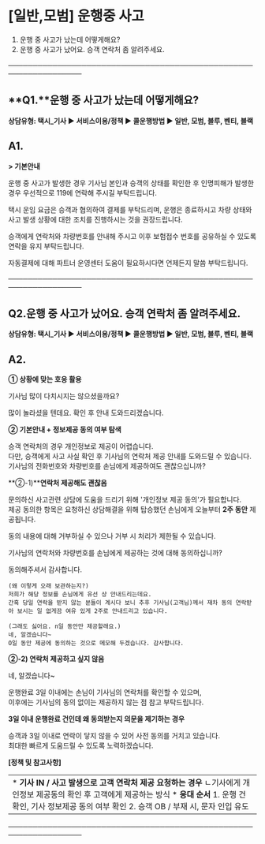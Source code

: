 # [일반,모범] 운행중 사고

1. 운행 중 사고가 났는데 어떻게해요?
2. 운행 중 사고가 났어요. 승객 연락처 좀 알려주세요.

─────────────────────────────────────────────────────────────────

**Q1.****운행 중 사고가 났는데 어떻게해요?**
------------------------------

**상담유형: **택시\_기사 ▶ 서비스이용/정책 ▶ 콜운행방법 ▶ 일반, 모범, 블루, 벤티, 블랙****

**A1.**
-------

**> 기본안내**

운행 중 사고가 발생한 경우 기사님 본인과 승객의 상태를 확인한 후 인명피해가 발생한 경우 우선적으로 119에 연락해 주시길 부탁드립니다.

택시 운임 요금은 승객과 협의하여 결제를 부탁드리며, 운행은 종료하시고 차량 상태와 사고 발생 상황에 대한 조치를 진행하시는 것을 권장드립니다.

승객에게 연락처와 차량번호를 안내해 주시고 이후 보험접수 번호를 공유하실 수 있도록 연락을 유지 부탁드립니다.

자동결제에 대해 파트너 운영센터 도움이 필요하시다면 언제든지 말씀 부탁드립니다.

─────────────────────────────────────────────────────────────────

**Q2.운행 중 사고가 났어요. 승객 연락처 좀 알려주세요.**
------------------------------------

**상담유형: **택시\_기사 ▶ 서비스이용/정책 ▶ 콜운행방법 ▶ 일반, 모범, 블루, 벤티, 블랙****

**A2.**
-------

**① 상황에 맞는 호응 활용**

기사님 많이 다치시지는 않으셨을까요?

많이 놀라셨을 텐데요. 확인 후 안내 도와드리겠습니다.

**② 기본안내 + 정보제공 동의 여부 탐색**

승객 연락처의 경우 개인정보로 제공이 어렵습니다.  
다만, 승객에게 사고 사실 확인 후 기사님의 연락처 제공 안내를 도와드릴 수 있습니다.  
기사님의 전화번호와 차량번호를 손님에게 제공하여도 괜찮으십니까?

**②-1)****연락처 제공해도 괜찮음**

문의하신 사고관련 상담에 도움을 드리기 위해 '개인정보 제공 동의'가 필요합니다.  
제공 동의한 항목은 요청하신 상담해결을 위해 탑승했던 손님에게 오늘부터 **2주 동안** 제공됩니다.

동의 내용에 대해 거부하실 수 있으나 거부 시 처리가 제한될 수 있습니다.

기사님의 연락처와 차량번호를 손님에게 제공하는 것에 대해 동의하십니까?

동의해주셔서 감사합니다.

```
(왜 이렇게 오래 보관하는지?)   
저희가 해당 정보를 손님에게 유선 상 안내드리는데요.  
간혹 당일 연락을 받지 않는 분들이 계시다 보니 추후 기사님(고객님)께서 재차 동의 연락받아 보시는 일 없게끔 여유 있게 2주로 안내드리고 있습니다.  
  
(그래도 싫어요. n일 동안만 제공할래요.)  
네, 알겠습니다~  
O일 동안 제공에 동의하는 것으로 메모해 두겠습니다. 감사합니다.
```

**②-2) 연락처 제공하고 싶지 않음**

네, 알겠습니다~

운행완료 3일 이내에는 손님이 기사님의 연락처를 확인할 수 있으며,   
이후에는 기사님의 동의 없이는 제공하지 않는 점 참고 부탁드립니다.

**3일 이내 운행완료 건인데 왜 동의받는지 의문을 제기하는 경우**

승객과 3일 이내로 연락이 닿지 않을 수 있어 사전 동의를 거치고 있습니다.  
최대한 빠르게 도움드릴 수 있도록 노력하겠습니다.

**[정책 및 참고사항]**

|  |
| --- |
| * **기사 IN / 사고 발생으로 고객 연락처 제공 요청하는 경우** ㄴ기사에게 개인정보 제공동의 확인 후 고객에게 제공하는 방식 * **응대 순서** 1. 운행 건 확인, 기사 정보제공 동의 여부 확인 2. 승객 OB / 부재 시, 문자 인입 유도 |

─────────────────────────────────────────────────────────────────